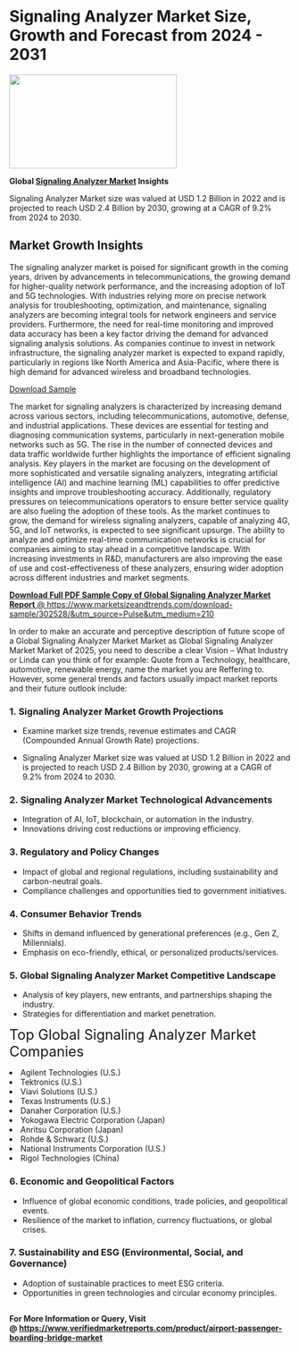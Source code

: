<H1>Signaling Analyzer Market Size, Growth and Forecast from 2024 - 2031</H1><img class="aligncenter size-medium wp-image-584254" src="https://thirdeyenews.in/wp-content/uploads/2024/09/Global-Market-Research-300x168.jpeg" alt="" width="300" height="168" /><p><strong>Global&nbsp;<a href="https://www.marketsizeandtrends.com/download-sample/302528/&amp;utm_source=Pulse&amp;utm_medium=210">Signaling Analyzer Market</a> Insights</strong></p><p>Signaling Analyzer Market size was valued at USD 1.2 Billion in 2022 and is projected to reach USD 2.4 Billion by 2030, growing at a CAGR of 9.2% from 2024 to 2030.</p><p><h2>Market Growth Insights</h2> <p>The signaling analyzer market is poised for significant growth in the coming years, driven by advancements in telecommunications, the growing demand for higher-quality network performance, and the increasing adoption of IoT and 5G technologies. With industries relying more on precise network analysis for troubleshooting, optimization, and maintenance, signaling analyzers are becoming integral tools for network engineers and service providers. Furthermore, the need for real-time monitoring and improved data accuracy has been a key factor driving the demand for advanced signaling analysis solutions. As companies continue to invest in network infrastructure, the signaling analyzer market is expected to expand rapidly, particularly in regions like North America and Asia-Pacific, where there is high demand for advanced wireless and broadband technologies.</p> <p><a href="#">Download Sample</a></p> <p>The market for signaling analyzers is characterized by increasing demand across various sectors, including telecommunications, automotive, defense, and industrial applications. These devices are essential for testing and diagnosing communication systems, particularly in next-generation mobile networks such as 5G. The rise in the number of connected devices and data traffic worldwide further highlights the importance of efficient signaling analysis. Key players in the market are focusing on the development of more sophisticated and versatile signaling analyzers, integrating artificial intelligence (AI) and machine learning (ML) capabilities to offer predictive insights and improve troubleshooting accuracy. Additionally, regulatory pressures on telecommunications operators to ensure better service quality are also fueling the adoption of these tools. As the market continues to grow, the demand for wireless signaling analyzers, capable of analyzing 4G, 5G, and IoT networks, is expected to see significant upsurge. The ability to analyze and optimize real-time communication networks is crucial for companies aiming to stay ahead in a competitive landscape. With increasing investments in R&D, manufacturers are also improving the ease of use and cost-effectiveness of these analyzers, ensuring wider adoption across different industries and market segments. <p><a href="#"></p><p><span class=""><strong>Download Full PDF Sample Copy of Global Signaling Analyzer Market Report</strong> @ <a href="https://www.marketsizeandtrends.com/download-sample/302528/&amp;utm_source=Pulse&amp;utm_medium=210" target="_blank">https://www.marketsizeandtrends.com/download-sample/302528/&amp;utm_source=Pulse&amp;utm_medium=210</a></span></p><p>In order to make an accurate and perceptive description of future scope of a Global&nbsp;Signaling Analyzer Market Market as Global&nbsp;Signaling Analyzer Market Market of 2025, you need to describe a clear Vision &ndash; What Industry or Linda can you think of for example: Quote from a Technology, healthcare, automotive, renewable energy, name the market you are Reffering to. However, some general trends and factors usually impact market reports and their future outlook include:</p><h3>1.&nbsp;<strong>Signaling Analyzer Market Growth Projections</strong></h3><ul><li>Examine market size trends, revenue estimates and CAGR (Compounded Annual Growth Rate) projections.</li><li><p>Signaling Analyzer Market size was valued at USD 1.2 Billion in 2022 and is projected to reach USD 2.4 Billion by 2030, growing at a CAGR of 9.2% from 2024 to 2030.</p></li></ul><h3>2.&nbsp;<strong>Signaling Analyzer Market Technological Advancements</strong></h3><ul><li>Integration of AI, IoT, blockchain, or automation in the industry.</li><li>Innovations driving cost reductions or improving efficiency.</li></ul><h3>3.&nbsp;<strong>Regulatory and Policy Changes</strong></h3><ul><li>Impact of global and regional regulations, including sustainability and carbon-neutral goals.</li><li>Compliance challenges and opportunities tied to government initiatives.</li></ul><h3>4.&nbsp;<strong>Consumer Behavior Trends</strong></h3><ul><li>Shifts in demand influenced by generational preferences (e.g., Gen Z, Millennials).</li><li>Emphasis on eco-friendly, ethical, or personalized products/services.</li></ul><h3>5.&nbsp;<strong>Global Signaling Analyzer Market Competitive Landscape</strong></h3><ul><li>Analysis of key players, new entrants, and partnerships shaping the industry.</li><li>Strategies for differentiation and market penetration.</li></ul><p data-pm-slice="1 1 []"><span style="color: inherit; font-family: inherit; font-size: 25px;">Top Global Signaling Analyzer Market Companies</span></p><div class="" data-test-id=""><p><li>Agilent Technologies (U.S.)</li><li> Tektronics (U.S.)</li><li> Viavi Solutions (U.S.)</li><li> Texas Instruments (U.S.)</li><li> Danaher Corporation (U.S.)</li><li> Yokogawa Electric Corporation (Japan)</li><li> Anritsu Corporation (Japan)</li><li> Rohde & Schwarz (U.S.)</li><li> National Instruments Corporation (U.S.)</li><li> Rigol Technologies (China)</li></p></div><h3>6.&nbsp;<strong>Economic and Geopolitical Factors</strong></h3><ul><li>Influence of global economic conditions, trade policies, and geopolitical events.</li><li>Resilience of the market to inflation, currency fluctuations, or global crises.</li></ul><h3>7.&nbsp;<strong>Sustainability and ESG (Environmental, Social, and Governance)</strong></h3><ul><li>Adoption of sustainable practices to meet ESG criteria.</li><li>Opportunities in green technologies and circular economy principles.</li></ul><h2><strong style="font-size: 14px;">For More Information or Query, Visit @&nbsp;</strong><a style="background-color: #ffffff; font-size: 14px;" href="https://www.marketsizeandtrends.com/report/signaling-analyzer-market/" target="_blank">https://www.verifiedmarketreports.com/product/airport-passenger-boarding-bridge-market</a></h2>
